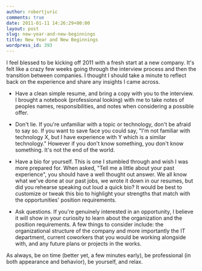 ```yaml
---
author: robertjuric
comments: true
date: 2011-01-11 14:26:29+00:00
layout: post
slug: new-year-and-new-beginnings
title: New Year and New Beginnings
wordpress_id: 393
---
```


I feel blessed to be kicking off 2011 with a fresh start at a new company. It's felt like a crazy few weeks going through the interview process and then the transition between companies. I thought I should take a minute to reflect back on the experience and share any insights I came across.



	
  * Have a clean simple resume, and bring a copy with you to the interview. I brought a notebook (professional looking) with me to take notes of peoples names, responsibilities, and notes when considering a possible offer.

	
  * Don't lie. If you're unfamiliar with a topic or technology, don't be afraid to say so. If you want to save face you could say, "I'm not familiar with technology X, but I have experience with Y which is a similar technology." However if you don't know something, you don't know something. It's not the end of the world.

	
  * Have a bio for yourself. This is one I stumbled through and wish I was more prepared for. When asked, "Tell me a little about your past experience", you should have a well thought out answer. We all know what we've done at our past jobs, we wrote it down in our resumes, but did you rehearse speaking out loud a quick bio? It would be best to customize or tweak this bio to highlight your strengths that match with the opportunities' position requirements.

	
  * Ask questions. If you're genuinely interested in an opportunity, I believe it will show in your curiosity to learn about the organization and the position requirements. A few things to consider include: the organizational structure of the company and more importantly the IT department, current coworkers that you would be working alongside with, and any future plans or projects in the works.


As always, be on time (better yet, a few minutes early), be professional (in both appearance and behavior), be yourself, and relax.
